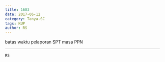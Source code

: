 ```yaml
---
title: 1683
date: 2017-06-12
category: Tanya-SC
tags: KUP
author: RS
---
```


batas waktu pelaporan SPT masa PPN

---



`RS`
